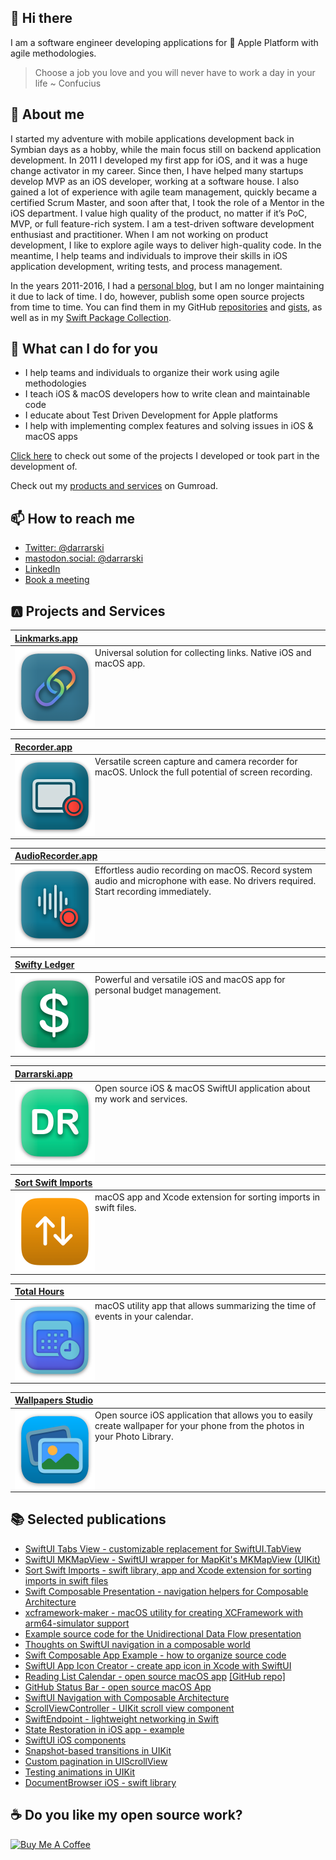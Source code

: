## 👋 Hi there

I am a software engineer developing applications for  Apple Platform with agile methodologies.

> Choose a job you love and you will never have to work a day in your life ~ Confucius

## 📝 About me

I started my adventure with mobile applications development back in Symbian days as a hobby, while the main focus still on backend application development. In 2011 I developed my first app for iOS, and it was a huge change activator in my career. Since then, I have helped many startups develop MVP as an iOS developer, working at a software house. I also gained a lot of experience with agile team management, quickly became a certified Scrum Master, and soon after that, I took the role of a Mentor in the iOS department. I value high quality of the product, no matter if it’s PoC, MVP, or full feature-rich system. I am a test-driven software development enthusiast and practitioner. When I am not working on product development, I like to explore agile ways to deliver high-quality code. In the meantime, I help teams and individuals to improve their skills in iOS application development, writing tests, and process management.

In the years 2011-2016, I had a [personal blog][personal-blog], but I am no longer maintaining it due to lack of time. I do, however, publish some open source projects from time to time. You can find them in my GitHub [repositories][github-repos] and [gists][github-gists], as well as in my [Swift Package Collection][swift-package-collection].

## 💪 What can I do for you

- I help teams and individuals to organize their work using agile methodologies
- I teach iOS & macOS developers how to write clean and maintainable code
- I educate about Test Driven Development for Apple platforms
- I help with implementing complex features and solving issues in iOS & macOS apps

[Click here][notion-projects] to check out some of the projects I developed or took part in the development of.

Check out my [products and services][gumroad-profile] on Gumroad.

## 📫 How to reach me

- [Twitter: @darrarski][twitter-profile]
- [mastodon.social: @darrarski][mastodon-profile]
- [LinkedIn][linkedin-profile]
- [Book a meeting][calcom-profile]

## 🅰️ Projects and Services

| [Linkmarks.app](https://linkmarks.darrarski.pl) |
| :-- |
| <img src="images/linkmarks-app-icon.png" width="128"  align="left"/> Universal solution for collecting links. Native iOS and macOS app. |

| [Recorder.app](https://macrecorder.app) |
| :-- |
| <img src="images/recorder-app-icon.png" width="128"  align="left"/> Versatile screen capture and camera recorder for macOS. Unlock the full potential of screen recording. |

| [AudioRecorder.app](https://audio.macrecorder.app) |
| :-- |
| <img src="images/audio-recorder-app-icon.png" width="128"  align="left"/> Effortless audio recording on macOS. Record system audio and microphone with ease. No drivers required. Start recording immediately. |

| [Swifty Ledger](https://swifty-ledger.darrarski.pl) |
| :-- |
| <img src="images/swifty-ledger-app-icon.png" width="128" align="left"/> Powerful and versatile iOS and macOS app for personal budget management. |

| [Darrarski.app](https://app.darrarski.pl) |
| :-- |
| <img src="images/darrarski-app-icon.png" width="128" align="left"/> Open source iOS & macOS SwiftUI application about my work and services. |

| [Sort Swift Imports](https://sort-swift-imports.darrarski.pl) |
| :-- |
| <img src="images/sort-swift-imports-app-icon.png" width="128" align="left"/> macOS app and Xcode extension for sorting imports in swift files. |

| [Total Hours](https://totalhours.darrarski.pl) |
| :-- |
| <img src="images/total-hours-app-icon.png" width="128" align="left"/> macOS utility app that allows summarizing the time of events in your calendar. |

| [Wallpapers Studio](https://github.com/darrarski/WallpapersStudio-iOS) |
| :-- |
| <img src="images/wallpapers-studio-app-icon.png" width="128" align="left"/> Open source iOS application that allows you to easily create wallpaper for your phone from the photos in your Photo Library. |

## 📚 Selected publications

- [SwiftUI Tabs View - customizable replacement for SwiftUI.TabView](https://github.com/darrarski/swiftui-tabs-view)
- [SwiftUI MKMapView - SwiftUI wrapper for MapKit's MKMapView (UIKit)](https://github.com/darrarski/SwiftUIMKMapView)
- [Sort Swift Imports - swift library, app and Xcode extension for sorting imports in swift files](https://github.com/darrarski/sort-swift-imports)
- [Swift Composable Presentation - navigation helpers for Composable Architecture](https://github.com/darrarski/swift-composable-presentation)
- [xcframework-maker - macOS utility for creating XCFramework with arm64-simulator support](https://github.com/darrarski/xcframework-maker)
- [Example source code for the Unidirectional Data Flow presentation](https://github.com/darrarski/UDFExamples)
- [Thoughts on SwiftUI navigation in a composable world](https://github.com/darrarski/darrarski/blob/main/2021/04/Thoughts-on-SwiftUI-navigation/README.md)
- [Swift Composable App Example - how to organize source code](https://github.com/darrarski/swift-composable-app-example)
- [SwiftUI App Icon Creator - create app icon in Xcode with SwiftUI](https://github.com/darrarski/swiftui-app-icon-creator)
- [Reading List Calendar - open source macOS app](https://dev.to/elpassion/reading-list-calendar-macos-app-3fmh) [[GitHub repo]](https://github.com/elpassion/ReadingListCalendarApp)
- [GitHub Status Bar - open source macOS App](https://github.com/darrarski/github-status-bar)
- [SwiftUI Navigation with Composable Architecture](https://github.com/darrarski/tca-swiftui-navigation-demo)
- [ScrollViewController - UIKit scroll view component](https://github.com/darrarski/ScrollViewController)
- [SwiftEndpoint - lightweight networking in Swift](https://github.com/darrarski/SwiftEndpoint)
- [State Restoration in iOS app - example](https://github.com/darrarski/iOS-State-Restoration)
- [SwiftUI iOS components](https://github.com/darrarski/SwiftUI-iOS-components)
- [Snapshot-based transitions in UIKit](https://dev.to/elpassion/reading-list-calendar-macos-app-3fmh)
- [Custom pagination in UIScrollView](https://dev.to/elpassion/custom-pagination-in-uiscrollview-c45)
- [Testing animations in UIKit](https://dev.to/elpassion/testing-animations-in-uikit-1fin)
- [DocumentBrowser iOS - swift library](https://github.com/darrarski/DocumentBrowser-iOS)

## ☕️ Do you like my open source work?

<a href="https://www.buymeacoffee.com/darrarski" target="_blank"><img src="https://cdn.buymeacoffee.com/buttons/v2/default-yellow.png" alt="Buy Me A Coffee" height="60" width="217" style="height: 60px !important;width: 217px !important;" ></a>

[personal-blog]: http://wp.darrarski.pl
[twitter-profile]: https://twitter.com/darrarski
[mastodon-profile]: https://mastodon.social/@darrarski
[linkedin-profile]: https://www.linkedin.com/in/darrarski
[github-profile]: https://github.com/darrarski
[github-repos]: https://github.com/darrarski?tab=repositories
[github-gists]: https://gist.github.com/darrarski
[swift-package-collection]: https://swiftpackageindex.com/darrarski
[calcom-profile]: https://cal.com/darrarski
[notion-projects]: https://darrarski.notion.site/7de8925b1ab7479b9cd29a89845a2b51
[gumroad-profile]: https://darrarski.gumroad.com
